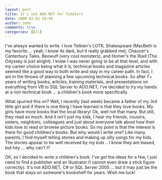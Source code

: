 ```yaml
---
layout: post
title: It's not ADO.NET for Toddlers
date: 2008-02-01 18:49
author: John
comments: true
categories: [All]
---
```

<P>I've always wanted to write. I love Tolkien's LOTR, Shakespeare (MacBeth is my favorite ... yeah, I know its dark, but it really grabbed me), Chaucer's Canterbury Tales, Beowulf (very cool monsters), and Homer's the Illiad (The Odyssey is just alright). I knew I was never going to be at that level, and with my career choice being what it is, technical books and magazine articles seemed like a good way to both write and stay in my career path. In fact, I am in the throws of planning a few upcoming technical books. So after 7+ years of writing books, articles, training materials, and presentations on everything from VB to SQL Server to ADO.NET, I've decided to try my hands at a non technical book ... a children's book more specifically. </P> <P>What spurred this on? Well, I recently (last week) became a father of my 3rd little girl and if there is one thing I have learned is that they love books. My girls have more books that the local library! Ok, well not that many. But still, they read so much. And it isn't just my kids, I hear my friends, cousins, sisters, neighbors, colleagues and just about everyone talk about how their kids love to read or browse picture books. So my point is that the interest is there for good children's books.&nbsp;But why would I write one? Like many parents, I find myself telling stories and making up silly songs for my kids. The stories appear to be well received by my kids .. I know they are biased, but hey ... why can't I? </P> <P>OK, so I decided to write a children's book. I've got the ideas for a few, I just need to find a publisher and an illustrator (I cannot even draw a stick figure correctly). It's not ADO.NET, C# or SQL Server 2005 ... but it may just be the book that stays on someone's bookshelf for years. Wish me luck!</P> <P>&nbsp;</P>

